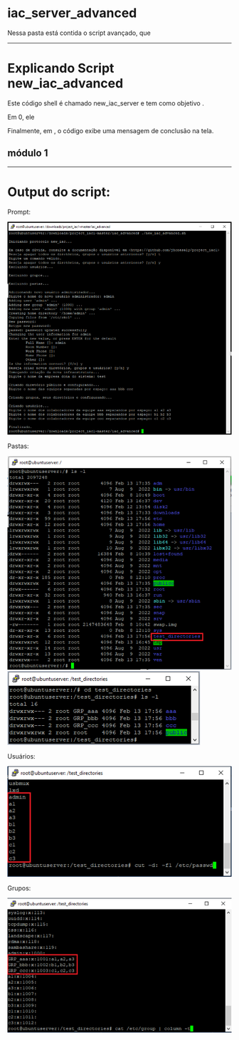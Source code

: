# iac_server_advanced

Nessa pasta está contida o script avançado, que 

------
# Explicando Script new_iac_advanced

Este código shell é chamado new_iac_server e tem como objetivo .

Em 0, ele 

Finalmente, em , o código exibe uma mensagem de conclusão na tela.


## módulo 1


------
# Output do script:

Prompt:

![Prompt Advanced](../images/prompt_advanced.png)

Pastas:

![Directories Advanced1](../images/directories_advanced1.png)
![Directories Advanced2](../images/directories_advanced2.png)

Usuários:

![Users Advanced](../images/users_advanced.png)

Grupos:

![Groups Advanced](../images/groups_advanced.png)